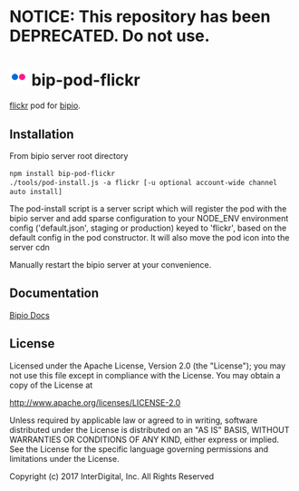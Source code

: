 # **NOTICE:** This repository has been **DEPRECATED**. Do not use.
![Flickr](flickr.png) bip-pod-flickr
=======

<a href="http://www.flickr.com">flickr</a> pod for [bipio](https://bip.io).

## Installation

From bipio server root directory

    npm install bip-pod-flickr
    ./tools/pod-install.js -a flickr [-u optional account-wide channel auto install]

The pod-install script is a server script which will register the pod with the bipio server and add sparse
configuration to your NODE_ENV environment config ('default.json', staging or production)
keyed to 'flickr', based on the default config in the pod constructor.  It will also move the
pod icon into the server cdn

Manually restart the bipio server at your convenience.

## Documentation

[Bipio Docs](https://bip.io/docs/pods/flickr)

## License

Licensed under the Apache License, Version 2.0 (the "License"); you may not use this file except in compliance with the License. You may obtain a copy of the License at

http://www.apache.org/licenses/LICENSE-2.0

Unless required by applicable law or agreed to in writing, software distributed under the License is distributed on an "AS IS" BASIS, WITHOUT WARRANTIES OR CONDITIONS OF ANY KIND, either express or implied. See the License for the specific language governing permissions and limitations under the License.

Copyright (c) 2017 InterDigital, Inc. All Rights Reserved
